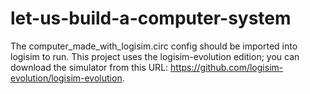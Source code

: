 # let-us-build-a-computer-system
The computer_made_with_logisim.circ config should be imported into logisim to run. This project uses the logisim-evolution edition; you can download the simulator from this URL: https://github.com/logisim-evolution/logisim-evolution.
